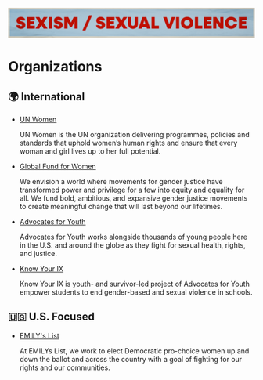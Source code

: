 ![Sexism / Sexual Violence](../../assets/Causes-Sexism.png)
# Organizations

## 🌍 International

- [UN Women](https://www.unwomen.org/)

  UN Women is the UN organization delivering programmes, policies and standards that uphold women’s human rights and ensure that every woman and girl lives up to her full potential.

- [Global Fund for Women](https://www.globalfundforwomen.org/)

  We envision a world where movements for gender justice have transformed power and privilege for a few into equity and equality for all. We fund bold, ambitious, and expansive gender justice movements to create meaningful change that will last beyond our lifetimes.

- [Advocates for Youth](https://www.advocatesforyouth.org/)

  Advocates for Youth works alongside thousands of young people here in the U.S. and around the globe as they fight for sexual health, rights, and justice.

- [Know Your IX](https://www.advocatesforyouth.org/campaigns/know-your-ix/)

  Know Your IX is youth- and survivor-led project of Advocates for Youth empower students to end gender-based and sexual violence in schools.

## 🇺🇸 U.S. Focused

- [EMILY's List](https://emilyslist.org/)

  At EMILYs List, we work to elect Democratic pro-choice women up and down the ballot and across the country with a goal of fighting for our rights and our communities.

